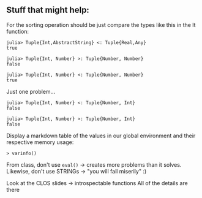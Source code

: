 ## Stuff that might help:

For the sorting operation should be just compare the types like this in the lt function:
```
julia> Tuple{Int,AbstractString} <: Tuple{Real,Any}
true

julia> Tuple{Int, Number} >: Tuple{Number, Number}
false

julia> Tuple{Int, Number} <: Tuple{Number, Number}
true
```

Just one problem...
```
julia> Tuple{Int, Number} <: Tuple{Number, Int}
false

julia> Tuple{Int, Number} >: Tuple{Number, Int}
false
```

Display a markdown table of the values in our global environment and their respective memory usage:

```
> varinfo()
```

From class, don't use `eval()` -> creates more problems than it solves.
Likewise, don't use STRINGs -> "you will fail miserily" :)

Look at the CLOS slides -> introspectable functions
All of the details are there
